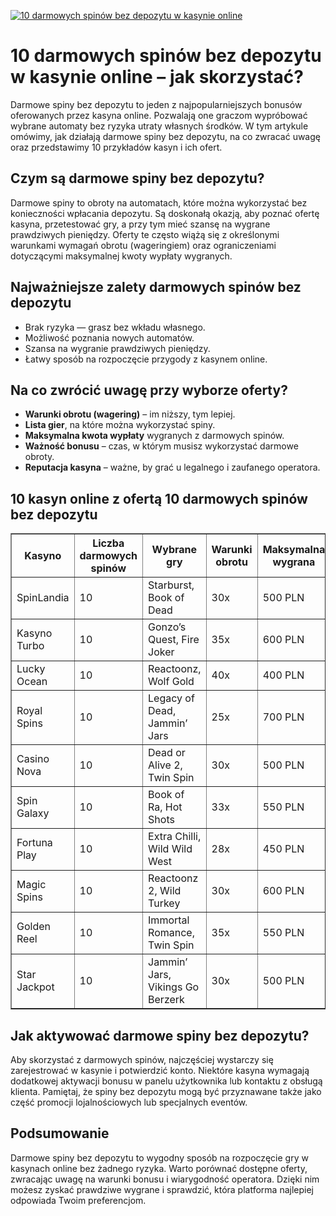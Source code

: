 [![10 darmowych spinów bez depozytu w kasynie online](https://123-caf.pages.dev/gitsignup.png)](https://vrmoo.ru/Bt82HjjY)

<h1>10 darmowych spinów bez depozytu w kasynie online – jak skorzystać?</h1> <p>Darmowe spiny bez depozytu to jeden z najpopularniejszych bonusów oferowanych przez kasyna online. Pozwalają one graczom wypróbować wybrane automaty bez ryzyka utraty własnych środków. W tym artykule omówimy, jak działają darmowe spiny bez depozytu, na co zwracać uwagę oraz przedstawimy 10 przykładów kasyn i ich ofert.</p>  <h2>Czym są darmowe spiny bez depozytu?</h2> <p>Darmowe spiny to obroty na automatach, które można wykorzystać bez konieczności wpłacania depozytu. Są doskonałą okazją, aby poznać ofertę kasyna, przetestować gry, a przy tym mieć szansę na wygrane prawdziwych pieniędzy. Oferty te często wiążą się z określonymi warunkami wymagań obrotu (wageringiem) oraz ograniczeniami dotyczącymi maksymalnej kwoty wypłaty wygranych.</p>  <h2>Najważniejsze zalety darmowych spinów bez depozytu</h2> <ul>   <li>Brak ryzyka — grasz bez wkładu własnego.</li>   <li>Możliwość poznania nowych automatów.</li>   <li>Szansa na wygranie prawdziwych pieniędzy.</li>   <li>Łatwy sposób na rozpoczęcie przygody z kasynem online.</li> </ul>  <h2>Na co zwrócić uwagę przy wyborze oferty?</h2> <ul>   <li><strong>Warunki obrotu (wagering)</strong> – im niższy, tym lepiej.</li>   <li><strong>Lista gier</strong>, na które można wykorzystać spiny.</li>   <li><strong>Maksymalna kwota wypłaty</strong> wygranych z darmowych spinów.</li>   <li><strong>Ważność bonusu</strong> – czas, w którym musisz wykorzystać darmowe obroty.</li>   <li><strong>Reputacja kasyna</strong> – ważne, by grać u legalnego i zaufanego operatora.</li> </ul>  <h2>10 kasyn online z ofertą 10 darmowych spinów bez depozytu</h2> <table border="1" cellpadding="6" cellspacing="0" style="border-collapse: collapse; width: 100%;">   <thead>     <tr>       <th>Kasyno</th>       <th>Liczba darmowych spinów</th>       <th>Wybrane gry</th>       <th>Warunki obrotu</th>       <th>Maksymalna wygrana</th>     </tr>   </thead>   <tbody>     <tr>       <td>SpinLandia</td>       <td>10</td>       <td>Starburst, Book of Dead</td>       <td>30x</td>       <td>500 PLN</td>     </tr>     <tr>       <td>Kasyno Turbo</td>       <td>10</td>       <td>Gonzo’s Quest, Fire Joker</td>       <td>35x</td>       <td>600 PLN</td>     </tr>     <tr>       <td>Lucky Ocean</td>       <td>10</td>       <td>Reactoonz, Wolf Gold</td>       <td>40x</td>       <td>400 PLN</td>     </tr>     <tr>       <td>Royal Spins</td>       <td>10</td>       <td>Legacy of Dead, Jammin’ Jars</td>       <td>25x</td>       <td>700 PLN</td>     </tr>     <tr>       <td>Casino Nova</td>       <td>10</td>       <td>Dead or Alive 2, Twin Spin</td>       <td>30x</td>       <td>500 PLN</td>     </tr>     <tr>       <td>Spin Galaxy</td>       <td>10</td>       <td>Book of Ra, Hot Shots</td>       <td>33x</td>       <td>550 PLN</td>     </tr>     <tr>       <td>Fortuna Play</td>       <td>10</td>       <td>Extra Chilli, Wild Wild West</td>       <td>28x</td>       <td>450 PLN</td>     </tr>     <tr>       <td>Magic Spins</td>       <td>10</td>       <td>Reactoonz 2, Wild Turkey</td>       <td>30x</td>       <td>600 PLN</td>     </tr>     <tr>       <td>Golden Reel</td>       <td>10</td>       <td>Immortal Romance, Twin Spin</td>       <td>35x</td>       <td>550 PLN</td>     </tr>     <tr>       <td>Star Jackpot</td>       <td>10</td>       <td>Jammin’ Jars, Vikings Go Berzerk</td>       <td>30x</td>       <td>500 PLN</td>     </tr>   </tbody> </table>  <h2>Jak aktywować darmowe spiny bez depozytu?</h2> <p>Aby skorzystać z darmowych spinów, najczęściej wystarczy się zarejestrować w kasynie i potwierdzić konto. Niektóre kasyna wymagają dodatkowej aktywacji bonusu w panelu użytkownika lub kontaktu z obsługą klienta. Pamiętaj, że spiny bez depozytu mogą być przyznawane także jako część promocji lojalnościowych lub specjalnych eventów.</p>  <h2>Podsumowanie</h2> <p>Darmowe spiny bez depozytu to wygodny sposób na rozpoczęcie gry w kasynach online bez żadnego ryzyka. Warto porównać dostępne oferty, zwracając uwagę na warunki bonusu i wiarygodność operatora. Dzięki nim możesz zyskać prawdziwe wygrane i sprawdzić, która platforma najlepiej odpowiada Twoim preferencjom.</p>